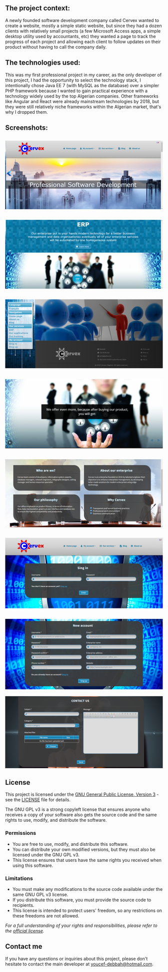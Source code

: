 ## The project context:

A newly founded software development company called Cervex wanted to create a website, mostly a simple static website, but since they had a dozen clients with relatively small projects (a few Microsoft Access apps, a simple desktop utility used by accountants, etc) they wanted a page to track the progress of each project and allowing each client to follow updates on their product without having to call the company daily.

## The technologies used:

This was my first professional project in my career, as the only developer of this project, I had the opportunity to select the technology stack, I intentionally chose Java EE 7 (with MySQL as the database) over a simpler PHP framework because I wanted to gain practical experience with a technology widely used by the top Algerian companies.
Other frameworks like Angular and React were already mainstream technologies by 2018, but they were still relatively niche frameworks within the Algerian market, that's why I dropped them.

## Screenshots:

![01](screenshots/01.png)
---
![02](screenshots/02.png)
---
![03](screenshots/03.png)
---
![04](screenshots/04.png)
---
![05](screenshots/05.png)
---
![06](screenshots/06.png)
---
![07](screenshots/07.png)
---
![08](screenshots/08.png)

## License

This project is licensed under the [GNU General Public License, Version 3](https://www.gnu.org/licenses/gpl-3.0.en.html) - see the [LICENSE](LICENSE.txt) file for details.

The GNU GPL v3 is a strong copyleft license that ensures anyone who receives a copy of your software also gets the source code and the same rights to use, modify, and distribute the software.

### Permissions

- You are free to use, modify, and distribute this software.
- You can distribute your own modified versions, but they must also be licensed under the GNU GPL v3.
- This license ensures that users have the same rights you received when using this software.

### Limitations

- You must make any modifications to the source code available under the same GNU GPL v3 license.
- If you distribute this software, you must provide the source code to recipients.
- This license is intended to protect users' freedom, so any restrictions on these freedoms are not allowed.

*For a full understanding of your rights and responsibilities, please refer to the [official license](https://www.gnu.org/licenses/gpl-3.0.en.html).*

## Contact me

If you have any questions or inquiries about this project, please don't hesitate to contact the main developer at [youcef-debbah@hotmail.com](mailto:youcef-debbah@hotmail.com).